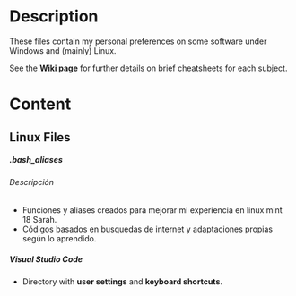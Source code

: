 # Description
These files contain my personal preferences on some software under Windows and (mainly) Linux.

See the **[Wiki page](https://github.com/Gseguelg/My-Linux-Adventure/wiki/Table-of-Contents)** for further details on brief cheatsheets for each subject. 

# Content
## Linux Files

##### .bash_aliases
###### Descripción
- Funciones y aliases creados para mejorar mi experiencia en linux mint 18 Sarah.
- Códigos basados en busquedas de internet y adaptaciones propias según lo aprendido.

##### Visual Studio Code
- Directory with **user settings** and **keyboard shortcuts**.
